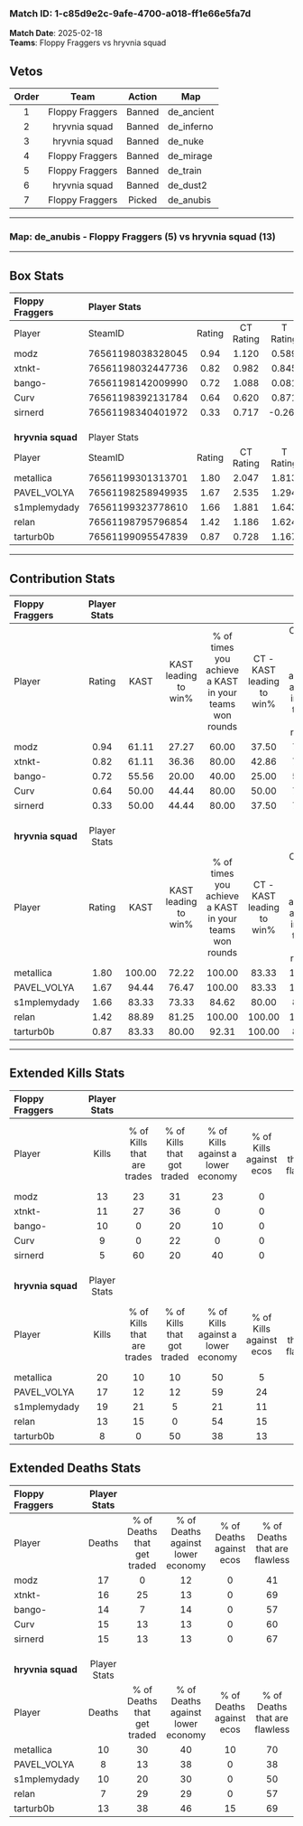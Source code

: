 ### Match ID: 1-c85d9e2c-9afe-4700-a018-ff1e66e5fa7d  
**Match Date**: 2025-02-18  
**Teams**: Floppy Fraggers vs hryvnia squad  

## Vetos  

| Order | Team | Action | Map |
| :---: | :--: | :----: | --- |
| 1 | Floppy Fraggers | Banned | de_ancient |
| 2 | hryvnia squad | Banned | de_inferno |
| 3 | hryvnia squad | Banned | de_nuke |
| 4 | Floppy Fraggers | Banned | de_mirage |
| 5 | Floppy Fraggers | Banned | de_train |
| 6 | hryvnia squad | Banned | de_dust2 |
| 7 | Floppy Fraggers | Picked | de_anubis |

---  

### **Map**: de_anubis - Floppy Fraggers (5) vs hryvnia squad (13)  
---  

## Box Stats  

| **Floppy Fraggers** | Player Stats      |        |           |          |        |       |       |         |        |      |     |
| :- | :- | :-: | :-: | :-: | :-: | :-: | :-: | :-: | :-: | :-: | :-: |
| Player              | SteamID           | Rating | CT Rating | T Rating |  KAST  |  ADR  | Kills | Assists | Deaths | K/D  | HS% |
| modz                | 76561198038328045 |  0.94  |   1.120   |  0.589   | 61.11  | 92.1  |  13   |    3    |   17   | 0.76 | 53  |
| xtnkt-              | 76561198032447736 |  0.82  |   0.982   |  0.845   | 61.11  | 71.4  |  11   |    5    |   16   | 0.69 | 36  |
| bango-              | 76561198142009990 |  0.72  |   1.088   |  0.081   | 55.56  | 54.4  |  10   |    2    |   14   | 0.71 | 50  |
| Curv                | 76561198392131784 |  0.64  |   0.620   |  0.871   | 50.00  | 68.3  |   9   |    2    |   15   | 0.60 | 44  |
| sirnerd             | 76561198340401972 |  0.33  |   0.717   |  -0.265  | 50.00  | 30.3  |   5   |    2    |   15   | 0.33 | 20  |
|                     |                   |        |           |          |        |       |       |         |        |      |     |
|                     |                   |        |           |          |        |       |       |         |        |      |     |
|                     |                   |        |           |          |        |       |       |         |        |      |     |
| **hryvnia squad**   | Player Stats      |        |           |          |        |       |       |         |        |      |     |
| Player              | SteamID           | Rating | CT Rating | T Rating |  KAST  |  ADR  | Kills | Assists | Deaths | K/D  | HS% |
| metallica           | 76561199301313701 |  1.80  |   2.047   |  1.813   | 100.00 | 97.8  |  20   |    6    |   10   | 2.00 | 50  |
| PAVEL_VOLYA         | 76561198258949935 |  1.67  |   2.535   |  1.294   | 94.44  | 95.3  |  17   |    7    |   8    | 2.13 | 58  |
| s1mplemydady        | 76561199323778610 |  1.66  |   1.881   |  1.643   | 83.33  | 112.7 |  19   |    3    |   10   | 1.90 | 57  |
| relan               | 76561198795796854 |  1.42  |   1.186   |  1.624   | 88.89  | 85.2  |  13   |    3    |   7    | 1.86 | 69  |
| tarturb0b           | 76561199095547839 |  0.87  |   0.728   |  1.167   | 83.33  | 55.1  |   8   |    5    |   13   | 0.62 | 87  |
---  

## Contribution Stats  

| **Floppy Fraggers** | Player Stats |        |                      |                                                        |                           |                                                             |                          |                                                            |
| :- | :-: | :-: | :-: | :-: | :-: | :-: | :-: | :-: |
| Player              |    Rating    |  KAST  | KAST leading to win% | % of times you achieve a KAST in your teams won rounds | CT - KAST leading to win% | CT - % of times you achieve a KAST in your teams won rounds | T - KAST leading to win% | T - % of times you achieve a KAST in your teams won rounds |
| modz                |     0.94     | 61.11  |        27.27         |                         60.00                          |           37.50           |                            75.00                            |           0.00           |                            0.00                            |
| xtnkt-              |     0.82     | 61.11  |        36.36         |                         80.00                          |           42.86           |                            75.00                            |          25.00           |                           100.00                           |
| bango-              |     0.72     | 55.56  |        20.00         |                         40.00                          |           25.00           |                            50.00                            |           0.00           |                            0.00                            |
| Curv                |     0.64     | 50.00  |        44.44         |                         80.00                          |           50.00           |                            75.00                            |          33.33           |                           100.00                           |
| sirnerd             |     0.33     | 50.00  |        44.44         |                         80.00                          |           37.50           |                            75.00                            |          100.00          |                           100.00                           |
|                     |              |        |                      |                                                        |                           |                                                             |                          |                                                            |
|                     |              |        |                      |                                                        |                           |                                                             |                          |                                                            |
|                     |              |        |                      |                                                        |                           |                                                             |                          |                                                            |
| **hryvnia squad**   | Player Stats |        |                      |                                                        |                           |                                                             |                          |                                                            |
| Player              |    Rating    |  KAST  | KAST leading to win% | % of times you achieve a KAST in your teams won rounds | CT - KAST leading to win% | CT - % of times you achieve a KAST in your teams won rounds | T - KAST leading to win% | T - % of times you achieve a KAST in your teams won rounds |
| metallica           |     1.80     | 100.00 |        72.22         |                         100.00                         |           83.33           |                           100.00                            |          66.67           |                           100.00                           |
| PAVEL_VOLYA         |     1.67     | 94.44  |        76.47         |                         100.00                         |           83.33           |                           100.00                            |          72.73           |                           100.00                           |
| s1mplemydady        |     1.66     | 83.33  |        73.33         |                         84.62                          |           80.00           |                            80.00                            |          70.00           |                           87.50                            |
| relan               |     1.42     | 88.89  |        81.25         |                         100.00                         |          100.00           |                           100.00                            |          72.73           |                           100.00                           |
| tarturb0b           |     0.87     | 83.33  |        80.00         |                         92.31                          |          100.00           |                            80.00                            |          72.73           |                           100.00                           |
---  

## Extended Kills Stats  

| **Floppy Fraggers** | Player Stats |                            |                            |                                    |                         |                              |                                 |                                       |                    |           |
| :- | :-: | :-: | :-: | :-: | :-: | :-: | :-: | :-: | :-: | :-: |
| Player              |    Kills     | % of Kills that are trades | % of Kills that got traded | % of Kills against a lower economy | % of Kills against ecos | % of Kills that are flawless | % of Kills that are close duels | % of Kills that are assisted by flash | Pistol Round Kills | AWP Kills |
| modz                |      13      |             23             |             31             |                 23                 |            0            |              38              |                8                |                   0                   |         0          |     1     |
| xtnkt-              |      11      |             27             |             36             |                 0                  |            0            |              64              |               18                |                   0                   |         0          |     4     |
| bango-              |      10      |             0              |             20             |                 10                 |            0            |              60              |                0                |                   0                   |         0          |     0     |
| Curv                |      9       |             0              |             22             |                 0                  |            0            |              67              |                0                |                   0                   |         0          |     1     |
| sirnerd             |      5       |             60             |             20             |                 40                 |            0            |              80              |                0                |                  20                   |         0          |     0     |
|                     |              |                            |                            |                                    |                         |                              |                                 |                                       |                    |           |
|                     |              |                            |                            |                                    |                         |                              |                                 |                                       |                    |           |
|                     |              |                            |                            |                                    |                         |                              |                                 |                                       |                    |           |
| **hryvnia squad**   | Player Stats |                            |                            |                                    |                         |                              |                                 |                                       |                    |           |
| Player              |    Kills     | % of Kills that are trades | % of Kills that got traded | % of Kills against a lower economy | % of Kills against ecos | % of Kills that are flawless | % of Kills that are close duels | % of Kills that are assisted by flash | Pistol Round Kills | AWP Kills |
| metallica           |      20      |             10             |             10             |                 50                 |            5            |              60              |                5                |                   5                   |         0          |     3     |
| PAVEL_VOLYA         |      17      |             12             |             12             |                 59                 |           24            |              47              |               18                |                   0                   |         0          |     1     |
| s1mplemydady        |      19      |             21             |             5              |                 21                 |           11            |              68              |                0                |                   0                   |         4          |     4     |
| relan               |      13      |             15             |             0              |                 54                 |           15            |              62              |               15                |                  15                   |         0          |     1     |
| tarturb0b           |      8       |             0              |             50             |                 38                 |           13            |              50              |               25                |                  13                   |         0          |     1     |
## Extended Deaths Stats  

| **Floppy Fraggers** | Player Stats |                             |                                   |                          |                               |                            |                           |               |
| :- | :-: | :-: | :-: | :-: | :-: | :-: | :-: | :-: |
| Player              |    Deaths    | % of Deaths that get traded | % of Deaths against lower economy | % of Deaths against ecos | % of Deaths that are flawless | % of Deaths that are close | % of Deaths while blinded | Deaths to AWP |
| modz                |      17      |              0              |                12                 |            0             |              41               |             18             |             6             |       0       |
| xtnkt-              |      16      |             25              |                13                 |            0             |              69               |             6              |             0             |       1       |
| bango-              |      14      |              7              |                14                 |            0             |              57               |             21             |             0             |       1       |
| Curv                |      15      |             13              |                13                 |            0             |              60               |             7              |            13             |       0       |
| sirnerd             |      15      |             13              |                13                 |            0             |              67               |             0              |             7             |       2       |
|                     |              |                             |                                   |                          |                               |                            |                           |               |
|                     |              |                             |                                   |                          |                               |                            |                           |               |
|                     |              |                             |                                   |                          |                               |                            |                           |               |
| **hryvnia squad**   | Player Stats |                             |                                   |                          |                               |                            |                           |               |
| Player              |    Deaths    | % of Deaths that get traded | % of Deaths against lower economy | % of Deaths against ecos | % of Deaths that are flawless | % of Deaths that are close | % of Deaths while blinded | Deaths to AWP |
| metallica           |      10      |             30              |                40                 |            10            |              70               |             0              |            10             |       0       |
| PAVEL_VOLYA         |      8       |             13              |                38                 |            0             |              38               |             0              |             0             |       0       |
| s1mplemydady        |      10      |             20              |                30                 |            0             |              50               |             0              |             0             |       0       |
| relan               |      7       |             29              |                29                 |            0             |              57               |             14             |             0             |       0       |
| tarturb0b           |      13      |             38              |                46                 |            15            |              69               |             15             |             0             |       0       |
